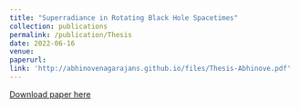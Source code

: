 ```yaml
---
title: "Superradiance in Rotating Black Hole Spacetimes"
collection: publications
permalink: /publication/Thesis
date: 2022-06-16
venue: 
paperurl: 
link: 'http://abhinovenagarajans.github.io/files/Thesis-Abhinove.pdf'
---
```

[Download paper here](http://abhinovenagarajans.github.io/files/Thesis-Abhinove.pdf)